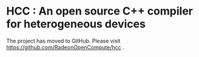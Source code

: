 # HCC : An open source C++ compiler for heterogeneous devices #

The project has moved to GitHub. Please visit https://github.com/RadeonOpenCompute/hcc .